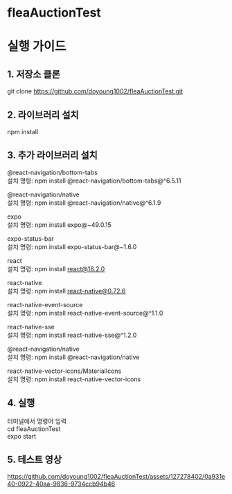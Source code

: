 # fleaAuctionTest

# 실행 가이드

## 1. 저장소 클론

git clone https://github.com/doyoung1002/fleaAuctionTest.git

## 2. 라이브러리 설치

npm install

## 3. 추가 라이브러리 설치

@react-navigation/bottom-tabs
<br/> 설치 명령: npm install @react-navigation/bottom-tabs@^6.5.11

@react-navigation/native
<br/> 설치 명령: npm install @react-navigation/native@^6.1.9

expo
<br/> 설치 명령: npm install expo@~49.0.15

expo-status-bar
<br/> 설치 명령: npm install expo-status-bar@~1.6.0

react
<br/> 설치 명령: npm install react@18.2.0

react-native
<br/> 설치 명령: npm install react-native@0.72.6

react-native-event-source
<br/> 설치 명령: npm install react-native-event-source@^1.1.0

react-native-sse
<br/> 설치 명령: npm install react-native-sse@^1.2.0

@react-navigation/native
<br/> 설치 명령: npm install @react-navigation/native

react-native-vector-icons/MaterialIcons
<br/> 설치 명령: npm install react-native-vector-icons

## 4. 실행

터미널에서 명령어 입력
<br/> cd fleaAuctionTest
<br/> expo start

## 5. 테스트 영상

https://github.com/doyoung1002/fleaAuctionTest/assets/127278402/0a931e40-0922-40aa-9836-9734ccb94b46



